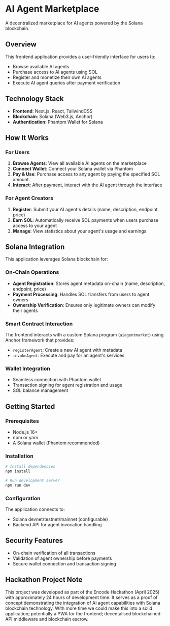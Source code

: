 # AI Agent Marketplace

A decentralized marketplace for AI agents powered by the Solana blockchain.

## Overview

This frontend application provides a user-friendly interface for users to:

- Browse available AI agents
- Purchase access to AI agents using SOL 
- Register and monetize their own AI agents
- Execute AI agent queries after payment verification

## Technology Stack

- **Frontend**: Next.js, React, TailwindCSS
- **Blockchain**: Solana (Web3.js, Anchor)
- **Authentication**: Phantom Wallet for Solana

## How It Works

### For Users

1. **Browse Agents**: View all available AI agents on the marketplace
2. **Connect Wallet**: Connect your Solana wallet via Phantom
3. **Pay & Use**: Purchase access to any agent by paying the specified SOL amount
4. **Interact**: After payment, interact with the AI agent through the interface

### For Agent Creators

1. **Register**: Submit your AI agent's details (name, description, endpoint, price)
2. **Earn SOL**: Automatically receive SOL payments when users purchase access to your agent
3. **Manage**: View statistics about your agent's usage and earnings

## Solana Integration

This application leverages Solana blockchain for:

### On-Chain Operations

- **Agent Registration**: Stores agent metadata on-chain (name, description, endpoint, price)
- **Payment Processing**: Handles SOL transfers from users to agent owners
- **Ownership Verification**: Ensures only legitimate owners can modify their agents

### Smart Contract Interaction

The frontend interacts with a custom Solana program (`aiagentmarket`) using Anchor framework that provides:

- `registerAgent`: Create a new AI agent with metadata
- `invokeAgent`: Execute and pay for an agent's services

### Wallet Integration

- Seamless connection with Phantom wallet
- Transaction signing for agent registration and usage
- SOL balance management

## Getting Started

### Prerequisites

- Node.js 16+
- npm or yarn
- A Solana wallet (Phantom recommended)

### Installation

```bash
# Install dependencies
npm install

# Run development server
npm run dev
```

### Configuration

The application connects to:
- Solana devnet/testnet/mainnet (configurable)
- Backend API for agent invocation handling

## Security Features

- On-chain verification of all transactions
- Validation of agent ownership before payments
- Secure wallet connection and transaction signing

## Hackathon Project Note

This project was developed as part of the Encode Hackathon (April 2025) with approximately 24 hours of development time. It serves as a proof of concept demonstrating the integration of AI agent capabilities with Solana blockchain technology. With more time we could make this into a solid application; potentially a PWA for the frontend; decentalised blockchained API middleware and blockchain escrow. 